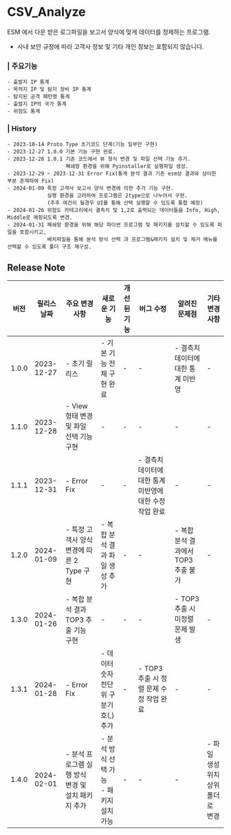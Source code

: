 # CSV_Analyze
 
 ESM 에서 다운 받은 로그파일을 보고서 양식에 맞게 데이터를 정제하는 프로그램.

 + 사내 보안 규정에 따라 고객사 정보 및 기타 개인 정보는 포함되지 않습니다.

 ### | 주요기능
 
    - 출발지 IP 통계
    - 목적지 IP 및 탐지 장비 IP 통계
    - 탐지된 공격 패턴명 통계
    - 출발지 IP의 국가 통계
    - 위험도 통계
    
 ### | History
    
    - 2023-10-14 Proto Type 초기코드 단계(기능 일부만 구현)
    - 2023-12-27 1.0.0 기본 기능 구현 완료. 
    - 2023-12-28 1.0.1 기존 코드에서 뷰 형식 변경 및 파일 선택 기능 추가. 
                       폐쇄망 환경을 위해 Pyinstaller로 실행파일 생성.
    - 2023-12-29 ~ 2023-12-31 Error Fix(통계 분석 결과 기존 esm상 결과와 상이한 부분 존재하여 Fix)
    - 2024-01-09 특정 고객사 보고서 양식 변경에 의한 추가 기능 구현. 
                 실행 환경을 고려하여 프로그램은 2type으로 나누어서 구현.
                 (추후 여건이 될경우 UI를 통해 선택 실행할 수 있도록 통합 예정) 
    - 2024-01-26 위험도 카테고리에서 결측치 및 1,2로 출력되는 데이터들을 Info, High, Middle로 매핑되도록 변경.
    - 2024-01-31 폐쇄망 환경을 위해 해당 파이썬 프로그램 및 패키지를 설치할 수 있도록 파일을 포함시키고,
                 배치파일을 통해 분석 방식 선택 과 프로그램&패키지 설치 및 제거 메뉴를 선택할 수 있도록 폴더 구조 재구성.





## Release Note

| 버전     | 릴리스 날짜 | 주요 변경 사항                                   | 새로운 기능                                       | 개선된 기능                                        | 버그 수정                                      | 알려진 문제점                                 | 기타 변경 사항                                 |
|----------|-------------|---------------------------------------------------|---------------------------------------------------|---------------------------------------------------|-----------------------------------------------|------------------------------------------------|------------------------------------------------|
| 1.0.0 | 2023-12-27 | - 초기 릴리스 | - 기본 기능 전체 구현 완료 | - | -  | - 결측치 데이터에 대한 통계 미반영 | - |
| 1.1.0 | 2023-12-28 | - View 형태 변경 및 파일 선택 기능 구현 | - | - | - | - | - |
| 1.1.1 | 2023-12-31 | - Error Fix  | -  | - | - 결측치 데이터에 대한 통계 미반영에 대한 수정작업 완료 | - | - |
| 1.2.0 | 2024-01-09 | - 특정 고객사 양식 변경에 따른 2 Type 구현 | - 복합 분석 결과 파일 생성 추가 | - | - | - 복합 분석 결과에서 TOP3 추출 불가 | - |
| 1.3.0 | 2024-01-26 | - 복합 분석 결과 TOP3 추출 기능 구현 | - | - | - | - TOP3 추출 시 미정렬 문제 발생 | - |
| 1.3.1 | 2024-01-28 | - Error Fix | - 데이터 숫자 천단위 구분기호(,) 추가 | - | - TOP3 추출 시 정렬 문제 수정 작업 완료 | - | - |
| 1.4.0 | 2024-02-01 | - 분석 프로그램 실행 방식 변경 및 설치 패키지 추가| - 분석 방식 선택 가능 <br> - 패키지 설치 가능 | - | - | - | - 파일 생성 위치 상위 폴더로 변경 |
